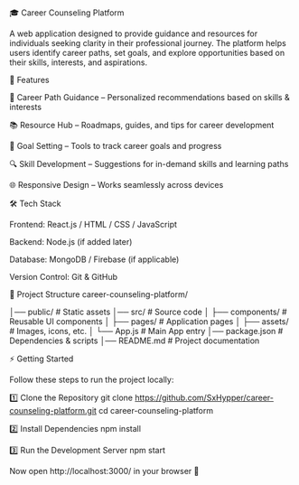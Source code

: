 🎓 Career Counseling Platform

A web application designed to provide guidance and resources for individuals seeking clarity in their professional journey.
The platform helps users identify career paths, set goals, and explore opportunities based on their skills, interests, and aspirations.

🚀 Features

🧭 Career Path Guidance – Personalized recommendations based on skills & interests

📚 Resource Hub – Roadmaps, guides, and tips for career development

📝 Goal Setting – Tools to track career goals and progress

🔍 Skill Development – Suggestions for in-demand skills and learning paths

🌐 Responsive Design – Works seamlessly across devices

🛠️ Tech Stack

Frontend: React.js / HTML / CSS / JavaScript

Backend: Node.js (if added later)

Database: MongoDB / Firebase (if applicable)

Version Control: Git & GitHub

📂 Project Structure
career-counseling-platform/

│── public/           # Static assets
│── src/              # Source code
│   ├── components/   # Reusable UI components
│   ├── pages/        # Application pages
│   ├── assets/       # Images, icons, etc.
│   └── App.js        # Main App entry
│── package.json      # Dependencies & scripts
│── README.md         # Project documentation

⚡ Getting Started

Follow these steps to run the project locally:

1️⃣ Clone the Repository
git clone https://github.com/SxHypper/career-counseling-platform.git
cd career-counseling-platform

2️⃣ Install Dependencies
npm install

3️⃣ Run the Development Server
npm start


Now open http://localhost:3000/
 in your browser 🚀
